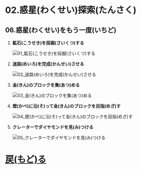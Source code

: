 # 02.惑星(わくせい)探索(たんさく)

## 06.惑星(わくせい)をもう一度(いちど)

1. **鉱石(こうせき)を採掘(さいくつ)する**

	![01_鉱石(こうせき)を採掘(さいくつ)する](01_鉱石(こうせき)を採掘(さいくつ)する.png "01_鉱石(こうせき)を採掘(さいくつ)する")

1. **迷路(めいろ)を完成(かんせい)させる**

	![02_迷路(めいろ)を完成(かんせい)させる](02_迷路(めいろ)を完成(かんせい)させる.png "02_迷路(めいろ)を完成(かんせい)させる")

1. **金(きん)のブロックを集(あつ)める**

	![03_金(きん)のブロックを集(あつ)める](03_金(きん)のブロックを集(あつ)める.png "03_金(きん)のブロックを集(あつ)める")

1. **壁(かべ)に沿(そ)って金(きん)のブロックを目指(めざ)す**

	![04_壁(かべ)に沿(そ)って金(きん)のブロックを目指(めざ)す](04_壁(かべ)に沿(そ)って金(きん)のブロックを目指(めざ)す.png "04_壁(かべ)に沿(そ)って金(きん)のブロックを目指(めざ)す")

1. **クレーターでダイヤモンドを見(み)つける**

	![05_クレーターでダイヤモンドを見(み)つける](05_クレーターでダイヤモンドを見(み)つける.png "05_クレーターでダイヤモンドを見(み)つける")

# [戻(もど)る](../block02.html)